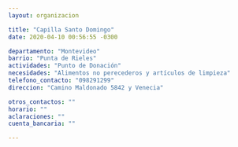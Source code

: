 ```yaml
---
layout: organizacion

title: "Capilla Santo Domingo"
date: 2020-04-10 00:56:55 -0300

departamento: "Montevideo"
barrio: "Punta de Rieles"
actividades: "Punto de Donación"
necesidades: "Alimentos no perecederos y artículos de limpieza"
telefono_contacto: "098291299"
direccion: "Camino Maldonado 5842 y Venecia"

otros_contactos: ""
horario: ""
aclaraciones: ""
cuenta_bancaria: ""

---
```

